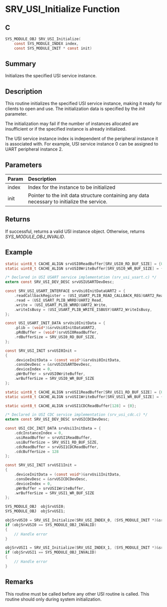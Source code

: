 # SRV_USI_Initialize Function

## C

```c
SYS_MODULE_OBJ SRV_USI_Initialize(
    const SYS_MODULE_INDEX index,
    const SYS_MODULE_INIT * const init)
```

## Summary

Initializes the specified USI service instance.  

## Description

This routine initializes the specified USI service instance, making it ready for clients to open and use. The initialization data is specified by the *init* parameter.

The initialization may fail if the number of instances allocated are insufficient or if the specified instance is already initialized.

The USI service instance index is independent of the peripheral instance it is associated with. For example, USI service instance 0 can be assigned to UART peripheral instance 2.

## Parameters

| Param | Description |
|:----- |:----------- |
| index | Index for the instance to be initialized |
| init | Pointer to the init data structure containing any data necessary to initialize the service. |

## Returns

If successful, returns a valid USI instance object. Otherwise, returns *SYS_MODULE_OBJ_INVALID*.  

## Example

```c
static uint8_t CACHE_ALIGN srvUSI0ReadBuffer[SRV_USI0_RD_BUF_SIZE] = {0};
static uint8_t CACHE_ALIGN srvUSI0WriteBuffer[SRV_USI0_WR_BUF_SIZE] = {0};

/* Declared in USI USART service implementation (srv_usi_usart.c) */
extern const SRV_USI_DEV_DESC srvUSIUSARTDevDesc;

const SRV_USI_USART_INTERFACE srvUsi0InitDataUART2 = {
    .readCallbackRegister = (USI_USART_PLIB_READ_CALLBACK_REG)UART2_ReadCallbackRegister,
    .read = (USI_USART_PLIB_WRRD)UART2_Read,
    .write = (USI_USART_PLIB_WRRD)UART2_Write,
    .writeIsBusy = (USI_USART_PLIB_WRITE_ISBUSY)UART2_WriteIsBusy,
};

const USI_USART_INIT_DATA srvUsi0InitData = {
    .plib = (void*)&srvUsi0InitDataUART2,
    .pRdBuffer = (void*)srvUSI0ReadBuffer,
    .rdBufferSize = SRV_USI0_RD_BUF_SIZE,
};

const SRV_USI_INIT srvUSI0Init =
{
    .deviceInitData = (const void*)&srvUsi0InitData,
    .consDevDesc = &srvUSIUSARTDevDesc,
    .deviceIndex = 0,
    .pWrBuffer = srvUSI0WriteBuffer,
    .wrBufferSize = SRV_USI0_WR_BUF_SIZE
};

static uint8_t CACHE_ALIGN srvUSI1ReadBuffer[SRV_USI1_RD_BUF_SIZE] = {0};
static uint8_t CACHE_ALIGN srvUSI1WriteBuffer[SRV_USI1_WR_BUF_SIZE] = {0};

static uint8_t CACHE_ALIGN srvUSI1CDCReadBuffer[128] = {0};

/* Declared in USI CDC service implementation (srv_usi_cdc.c) */
extern const SRV_USI_DEV_DESC srvUSICDCDevDesc;

const USI_CDC_INIT_DATA srvUsi1InitData = {
    .cdcInstanceIndex = 0,
    .usiReadBuffer = srvUSI1ReadBuffer,
    .usiBufferSize = SRV_USI1_RD_BUF_SIZE,
    .cdcReadBuffer = srvUSI1CDCReadBuffer,
    .cdcBufferSize = 128
};

const SRV_USI_INIT srvUSI1Init =
{
    .deviceInitData = (const void*)&srvUsi1InitData,
    .consDevDesc = &srvUSICDCDevDesc,
    .deviceIndex = 0,
    .pWrBuffer = srvUSI1WriteBuffer,
    .wrBufferSize = SRV_USI1_WR_BUF_SIZE
};

SYS_MODULE_OBJ  objSrvUSI0;
SYS_MODULE_OBJ  objSrvUSI1;

objSrvUSI0 = SRV_USI_Initialize(SRV_USI_INDEX_0, (SYS_MODULE_INIT *)&srvUSI0Init);
if (objSrvUSI0 == SYS_MODULE_OBJ_INVALID)
{
    // Handle error
}

objSrvUSI1 = SRV_USI_Initialize(SRV_USI_INDEX_1, (SYS_MODULE_INIT *)&srvUSI1Init);
if (objSrvUSI1 == SYS_MODULE_OBJ_INVALID)
{
    // Handle error
}
```

## Remarks

This routine must be called before any other USI routine is called. This routine should only during system initialization.
